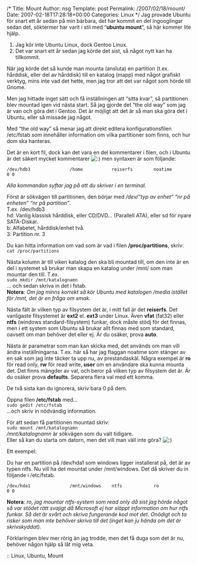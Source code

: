 /*
 Title: Mount
 Author: nsg
 Template: post
 Permalink: /2007/02/18/mount/
 Date: 2007-02-18T17:28:18+00:00
 Categories: Linux
*/
Jag provade Ubuntu för snart ett år sedan på min bärbara, det har kommit en del ingooglingar sedan det, söktermer har varit i stil med &#8220;**ubuntu mount**&#8220;, så här kommer lite hjälp.

1. Jag kör inte Ubuntu Linux, dock Gentoo Linux.  
2. Det var snart ett år sedan jag körde det sist, så något nytt kan ha tillkommit.

När jag körde det så kunde man mounta (ansluta) en partition (t.ex. hårddisk, eller del av hårddisk) till en katalog (mapp) med något grafiskt verktyg, mins inte vad det hette, men jag tror att det var något som hörde till Gnome.

Men jag hittade inget sätt och få inställningen att &#8220;sitta kvar&#8221;, så partitionen blev mountad igen vid nästa start. Så jag gjorde det &#8220;the old way&#8221; som jag är van och göra det i Gentoo. Det är möjligt att det är så man ska göra det i Ubuntu, eller så missade jag något.

Med &#8220;the old way&#8221; så menar jag att direkt editera konfigurationsfilen /etc/fstab som innehåller information om vilka partitioner som finns, och hur dom ska hanteras.

Det är en kort fil, dock kan det vara en del kommentarer i filen, och i Ubuntu är det säkert mycket kommentarer <img src="http://nsg.cc/wp-includes/images/smilies/icon_smile.gif" alt=":)" class="wp-smiley" /> men syntaxen är som följande:

`/dev/hdb3               /home           reiserfs        noatime         0 0`

*Alla kommandon syftar jag på att du skriver i en terminal.*

Först är sökvägen till partitionen, den börjar med */dev/&#8221;typ av enhet&#8221; &#8220;nr på enheten&#8221; &#8220;nr på partition&#8221;*.  
T.ex. /dev/hdb3  
hd: Vanlig klassisk hårddisk, eller CD/DVD&#8230; (Parallell ATA), eller sd för nyare SATA-Diskar.  
b: Alfabetet, hårddisk/enhet två.  
3: Partition nr. 3

Du kan hitta information om vad som är vad i filen **/proc/partitions**, skriv:  
`cat /proc/partitions`

Nästa kolumn är till viken katalog den ska bli mountad till, om den inte är en del i systemet så brukar man skapa en katalog under /mnt/ som man mountar den till. T.ex.  
`sudo mkdir /mnt/katalognamn`  
&#8230; och sedan skriva in det i fstab.  
**Notera**: *Om jag minns korrekt så kör Ubuntu med katalogen /media istället för /mnt, det är en fråga om smak.*

Nästa fält är vilken typ av filsystem det är, i mitt fall är det **reiserfs**. Det vanligaste filsystemet är **ext2** el. **ext3** under Linux. Även **vfat** (fat32) eller **ntfs** (windows standard-filsystem) funkar, dock måste stödj för det finnas, men i ett system som Ubuntu så brukar allt finnas med som standard, oavsett om man behöver det eller ej. Är du osäker, prova **auto**.

Nästa är parametrar som man kan skicka med, det används om man vill ändra inställningarna. T.ex. här så har jag flaggan noatime som stänger av en sak som jag inte täcker ta upp nu, av prestandaskäl. Några exempel är **ro** för read only, **rw** för read write, **user** om en användare ska kunna mounta det. Det finns mängder av val, och beror på vilken typ av filsystem det är. Är du osäker prova **defaults**. Separera flera val med ett komma.

De två sista kan du ignorera, skriv bara 0 på dem.

Öppna filen **/etc/fstab** med&#8230;  
`sudo gedit /etc/fstab`  
&#8230;och skriv in nödvändig information.

För att sedan få partitionen mountad skriv:  
`sudo mount /mnt/katalognamn`  
*/mnt/katalognamn* är sökvägen som du valt tidigare.  
Eller så kan du starta om datorn, men det vill man väll inte göra? <img src="http://nsg.cc/wp-includes/images/smilies/icon_smile.gif" alt=":)" class="wp-smiley" /> 

Ett exempel:

Du har en partition på /dev/hda1 som windows ligger installerat på, det är av typen ntfs. Nu vill ha det mountat under /mnt/windows. Det då skriver du in följande i /etc/fstab.

`/dev/hda1               /mnt/windows    ntfs            ro               0 0`

**Notera**: *ro, jag mountar ntfs-system som read only då sist jag hörde något så var stödet rätt svajigt då Microsoft ej har släppt information om hur ntfs funkar. Så det är svårt och skriva fungerande kod mot det. Onödigt och ta risker som man inte behöver skriva till det (inget kan ju hända om det är skrivskyddat).*

Förklaringen blev mer rörig än jag trodde, men det få duga som det är nu, behöver någon hjälp så låt mig veta.

:: Linux, Ubuntu, Mount

<small></small>